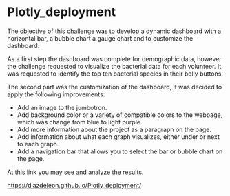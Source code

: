 # Plotly_deployment

The objective of this challenge was to develop a dynamic dashboard with a horizontal bar, a bubble chart a gauge chart and to customize the dashboard. 

As a first step the dashboard was complete for demographic data, however the challenge requested to visualize the bacterial data for each volunteer. It was requested to identify the top ten bacterial species in their belly buttons. 

The second part was the customization of the dashboard, it was decided to apply the following improvements:

- Add an image to the jumbotron.
- Add background color or a variety of compatible colors to the webpage, which was change from blue to light purple. 
- Add more information about the project as a paragraph on the page.
- Add information about what each graph visualizes, either under or next to each graph.
- Add a navigation bar that allows you to select the bar or bubble chart on the page.

At this link you may see and analyze the results. 

https://diazdeleon.github.io/Plotly_deployment/

